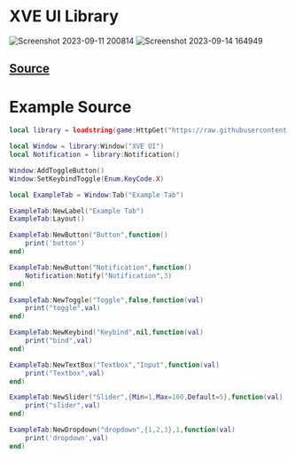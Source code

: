 # XVE UI Library
![Screenshot 2023-09-11 200814](https://github.com/3345-c-a-t-s-u-s/XVE-UI-Lib/assets/117000269/e0af566c-9977-48d0-9d82-db40971d3238)
![Screenshot 2023-09-14 164949](https://github.com/3345-c-a-t-s-u-s/XVE-UI-Lib/assets/117000269/2e4428d0-36b7-4bec-8fa1-f164395a466e)

## [Source](https://raw.githubusercontent.com/3345-c-a-t-s-u-s/XVE-UI-Lib/main/source)

# Example Source
```lua
local library = loadstring(game:HttpGet("https://raw.githubusercontent.com/3345-c-a-t-s-u-s/XVE-UI-Lib/main/source"))()

local Window = library:Window("XVE UI")
local Notification = library:Notification()

Window:AddToggleButton()
Window:SetKeybindToggle(Enum.KeyCode.X)

local ExampleTab = Window:Tab("Example Tab")

ExampleTab:NewLabel("Example Tab")
ExampleTab:Layout()

ExampleTab:NewButton("Button",function()
	print('button')
end)

ExampleTab:NewButton("Notification",function()
	Notification:Notify("Notification",3)
end)

ExampleTab:NewToggle("Toggle",false,function(val)
	print("toggle",val)
end)

ExampleTab:NewKeybind("Keybind",nil,function(val)
	print("bind",val)
end)

ExampleTab:NewTextBox("Textbox","Input",function(val)
	print("Textbox",val)
end)

ExampleTab:NewSlider("Slider",{Min=1,Max=100,Default=5},function(val)
	print("slider",val)
end)

ExampleTab:NewDropdown("dropdown",{1,2,3},1,function(val)
	print('dropdown',val)
end)
```
